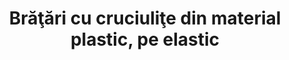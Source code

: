 ---
layout: post
title: "Brăţări cu cruciuliţe din material plastic, pe elastic"
description: "Brăţări cu cruciuliţe din material plastic, pe elastic."
img: "/assets/img/bratari-cu-cruciulite-din-material-plastic-pe-elastic-1.jpg"
img2: "/assets/img/bratari-cu-cruciulite-din-material-plastic-pe-elastic-2.jpg"
colors: "diverse"
price: "6 RON /buc"
vertical: true
---